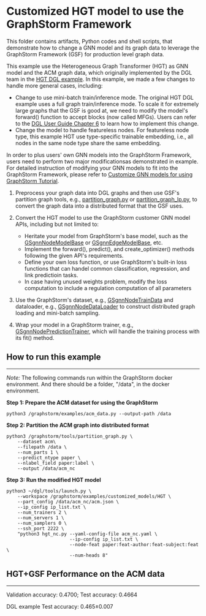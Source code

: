 # Customized HGT model to use the GraphStorm Framework

This folder contains artifacts, Python codes and shell scripts, that demonstrate how to change a GNN model and its graph data to leverage the GraphStorm Framework (GSF) for production level graph data.

This example use the Heterogeneous Graph Transformer (HGT) as GNN model and the ACM graph data, which originally implemented by the DGL team in the [HGT DGL example](https://github.com/dmlc/dgl/tree/master/examples/pytorch/hgt). In this example, we made a few changes to handle more general cases, including:

- Change to use mini-batch train/inference mode. The original HGT DGL example uses a full graph train/inference mode. To scale it for extremely large graphs that the GSF is good at, we need to modify the model's forward() function to accept blocks (now called MFGs). Users can refer to the [DGL User Guide Chapter 6](https://docs.dgl.ai/en/1.0.x/guide/minibatch.html) to learn how to implement this change.
- Change the model to handle featureless nodes. For featureless node type, this example HGT use type-specific trainable embedding, i.e., all nodes in the same node type share the same embedding.

In order to plus users' own GNN models into the GraphStorm Framework, users need to perform two major modificationsas demonstrated in example. For detailed instruction of modifying your GNN models to fit into the GraphStorm Framework, please refer to [Customize GNN models for using GraphStorm Tutorial](https://w.amazon.com/bin/view/AWS/AmazonAI/AIRE/GSF/UseYourOwnGnnModels/).

1. Preprocess your graph data into DGL graphs and then use GSF's partition graph tools, e.g., [partition_graph.py](https://gitlab.aws.dev/agml/graph-storm/-/blob/opensource_gsf/tools/partition_graph.py) or [partition_graph_lp.py](https://gitlab.aws.dev/agml/graph-storm/-/blob/opensource_gsf/tools/partition_graph_lp.py), to convert the graph data into a distributed format that the GSF uses.

2. Convert the HGT model to use the GraphStorm customer GNN model APIs, including but not limited to:
    - Heritate your model from GraphStorm's base model, such as the [GSgnnNodeModelBase](https://gitlab.aws.dev/agml/graph-storm/-/blob/opensource_gsf/python/graphstorm/model/node_gnn.py#L56) or [GSgnnEdgeModelBase](https://gitlab.aws.dev/agml/graph-storm/-/blob/opensource_gsf/python/graphstorm/model/edge_gnn.py#L60), etc.
    - Implement the forward(), predict(), and create_optimizer() methods following the given API's requirements.
    - Define your own loss function, or use GraphStorm's built-in loss functions that can handel common classification, regression, and link predictioin tasks.
    - In case having unused weights problem, modify the loss computation to include a regulation computation of all parameters

3. Use the GraphStorm's dataset, e.g., [GSgnnNodeTrainData](https://gitlab.aws.dev/agml/graph-storm/-/blob/opensource_gsf/python/graphstorm/data/dataset.py#L8) and dataloader, e.g., [GSgnnNodeDataLoader](https://gitlab.aws.dev/agml/graph-storm/-/blob/opensource_gsf/python/graphstorm/dataloading/dataloading.py#L446) to construct distributed graph loading and mini-batch sampling.

4. Wrap your model in a GraphStorm trainer, e.g., [GSgnnNodePredictionTrainer](https://gitlab.aws.dev/agml/graph-storm/-/blob/opensource_gsf/python/graphstorm/trainer/np_trainer.py#L13), which will handle the training process with its fit() method.

## How to run this example
---------------------------
*Note:* The following commands run within the GraphStorm docker environment. And there should be a folder, "/data", in the docker environment.

**Step 1: Prepare the ACM dataset for using the GraphStorm**
```shell
python3 /graphstorm/examples/acm_data.py --output-path /data
```

**Step 2: Partition the ACM graph into distributed format**
```shell
python3 /graphstorm/tools/partition_graph.py \
    --dataset acm\
    --filepath /data \
    --num_parts 1 \
    --predict_ntype paper \
    --nlabel_field paper:label \
    --output /data/acm_nc
```

**Step 3: Run the modified HGT model**
```shell
python3 ~/dgl/tools/launch.py \
    --workspace /graphstorm/examples/customized_models/HGT \
    --part_config /data/acm_nc/acm.json \
    --ip_config ip_list.txt \
    --num_trainers 2 \
    --num_servers 1 \
    --num_samplers 0 \
    --ssh_port 2222 \
    "python3 hgt_nc.py --yaml-config-file acm_nc.yaml \
                       --ip-config ip_list.txt \
                       --node-feat paper:feat-author:feat-subject:feat \
                       --num-heads 8"
```

## HGT+GSF Performance on the ACM data
-----------------------------------------
Validation accuracy: 0.4700; Test accuracy: 0.4664

DGL example Test accuracy: 0.465±0.007